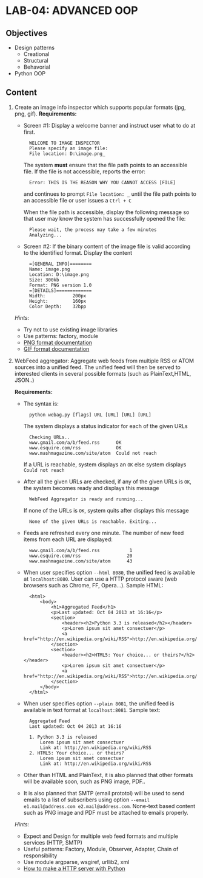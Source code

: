 # LAB-04: ADVANCED OOP #
## Objectives ##
- Design patterns
	- Creational
	- Structural
	- Behavorial
- Python OOP

## Content ##
1. Create an image info inspector which supports popular formats (jpg, png, gif).
**Requirements:**
	- Screen #1: Display a welcome banner and instruct user what to do at first.

			WELCOME TO IMAGE INSPECTOR
			Please specify an image file:
			File location: D:\image.png_
		The system **must** ensure that the file path points to an accessible file. If the file is not accessible, reports the error:

			Error: THIS IS THE REASON WHY YOU CANNOT ACCESS [FILE] 
			
		and continues to prompt `File location: _` until the file path points to an accessible file or user issues a `Ctrl + C` 

		When the file path is accessible, display the following message so that user may know the system has successfully opened the file:

			Please wait, the process may take a few minutes
			Analyzing... 

	- Screen #2: If the binary content of the image file is valid according to the identified format. Display the content
	
			=[GENERAL INFO]========
			Name: image.png
			Location: D:\image.png
			Size: 300kb
			Format: PNG version 1.0
			=[DETAILS]=============
			Width:			200px
			Height: 		160px
			Color Depth:	32bpp
			
			
	_Hints:_
	+ Try not to use existing image libraries
	+ Use patterns: factory, module
	+ [PNG format documentation](http://www.libpng.org/pub/png/spec/ "PNG format documentation")
	+ [GIF format documentation](http://www.onicos.com/staff/iz/formats/gif.html)

2. WebFeed aggregator: Aggregate web feeds from multiple RSS or ATOM sources into a unified feed. The unified feed will then be served to interested clients in several possible formats (such as PlainText,HTML, JSON..)
	
	**Requirements:**
	- The syntax is:

			python webag.py [flags] URL [URL] [URL] [URL]
	
		The system displays a status indicator for each of the given URLs

			Checking URLs..
			www.gmail.com/a/b/feed.rss		OK
			www.esquire.com/rss				OK
			www.mashmagazine.com/site/atom	Could not reach

		If a URL is reachable, system displays an `OK` else system displays `Could not reach`

	- After all the given URLs are checked, if any of the given URLs is `OK`, the system becomes ready and displays this message

			WebFeed Aggregator is ready and running...

		If none of the URLs is `OK`, system quits after displays this message

			None of the given URLs is reachable. Exiting...

	- Feeds are refreshed every one minute. The number of new feed items from each URL are displayed:

			www.gmail.com/a/b/feed.rss		 	 1
			www.esquire.com/rss					20
			www.mashmagazine.com/site/atom		43

	- When user specifies option `--html 8080`, the unified feed is available at `localhost:8080`. User can use a HTTP protocol aware (web browsers such as Chrome, FF, Opera...). Sample HTML:

			<html>
				<body>
					<h1>Aggregated Feed</h1>
					<p>Last updated: Oct 04 2013 at 16:16</p>
					<section>
						<header><h2>Python 3.3 is released</h2></header>
						<p>Lorem ipsum sit amet consectuer</p>
						<a href="http://en.wikipedia.org/wiki/RSS">http://en.wikipedia.org/wiki/RSS</a>
					</section>
					<section>
						<header><h2>HTML5: Your choice... or theirs?</h2></header>
						<p>Lorem ipsum sit amet consectuer</p>
						<a href="http://en.wikipedia.org/wiki/RSS">http://en.wikipedia.org/wiki/RSS</a>
					</section>
				</body>
			</html>
	- When user specifies option `--plain 8081`, the unified feed is available in text format at `localhost:8081`. Sample text:
	
			Aggregated Feed
			Last updated: Oct 04 2013 at 16:16

			1. Python 3.3 is released
				Lorem ipsum sit amet consectuer
				Link at: http://en.wikipedia.org/wiki/RSS
			2. HTML5: Your choice... or theirs?
				Lorem ipsum sit amet consectuer
				Link at: http://en.wikipedia.org/wiki/RSS
	
	- Other than HTML and PlainText, it is also planned that other formats will be available soon, such as PNG image, PDF..
	- It is also planned that SMTP (email prototol) will be used to send emails to a list of subscribers using option `--email e1.mail@address.com e2.mail@address.com`. None-text based content such as PNG image and PDF must be attached to emails properly.
	
	_Hints:_
	+ Expect and Design for multiple web feed formats and multiple services (HTTP, SMTP)
	+ Useful patterns: Factory, Module, Observer, Adapter, Chain of responsibility
	+ Use module argparse, wsgiref, urllib2, xml
	+ [How to make a HTTP server with Python](http://webpython.codepoint.net/wsgi_request_parsing_get)